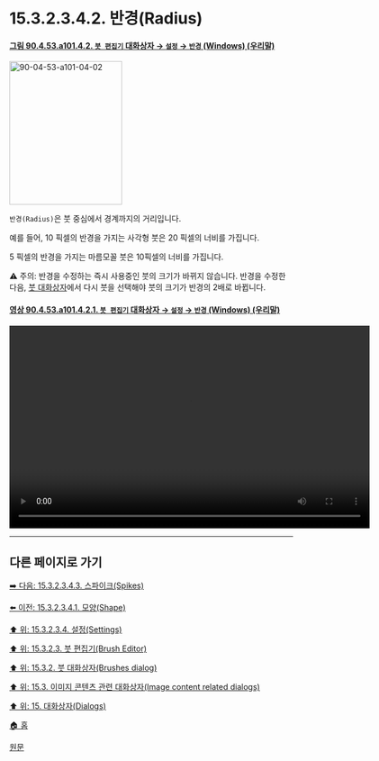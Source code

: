# 15.3.2.3.4.2. 반경(Radius)

<a id="90-04-53-a101-04-02"></a>

#### [그림 90.4.53.a101.4.2. `붓 편집기` 대화상자 → `설정` → `반경` (Windows) (우리말)](./90-04-0053-brush_editor.md#90-04-53-a101-04-02)
<img width="200" height="255" alt="90-04-53-a101-04-02" src="https://github.com/user-attachments/assets/ad2355b6-7c83-40cd-9a69-9ea2640ed39d" />

`반경(Radius)`은 붓 중심에서 경계까지의 거리입니다.

예를 들어, 10 픽셀의 반경을 가지는 사각형 붓은 20 픽셀의 너비를 가집니다.

5 픽셀의 반경을 가지는 마름모꼴 붓은 10픽셀의 너비를 가집니다.

⚠️ 주의: 반경을 수정하는 즉시 사용중인 붓의 크기가 바뀌지 않습니다. 반경을 수정한 다음, [붓 대화상자](./15-03-02-00-brushes_dialog.md)에서 다시 붓을 선택해야 붓의 크기가 반경의 2배로 바뀝니다.

<a id="90-04-53-a101-04-02-01"></a>

#### [영상 90.4.53.a101.4.2.1. `붓 편집기` 대화상자 → `설정` → `반경` (Windows) (우리말)](./90-04-0053-brush_editor.md#90-04-53-a101-04-02-01)
<video controls="controls" width="640" height="360" src="https://github.com/user-attachments/assets/3a4ac0de-a343-4c87-98bb-8ab01500614c"></video>

***

## 다른 페이지로 가기

[➡️ 다음: 15.3.2.3.4.3. 스파이크(Spikes)](./15-03-02-03-04-03-spikes.md)

[⬅️ 이전: 15.3.2.3.4.1. 모양(Shape)](./15-03-02-03-04-01-shape.md)

[⬆️ 위: 15.3.2.3.4. 설정(Settings)](./15-03-02-03-04-00-settings.md)

[⬆️ 위: 15.3.2.3. 붓 편집기(Brush Editor)](./15-03-02-03-00-brush_editor.md)

[⬆️ 위: 15.3.2. 붓 대화상자(Brushes dialog)](./15-03-02-00-brushes_dialog.md)

[⬆️ 위: 15.3. 이미지 콘텐츠 관련 대화상자(Image content related dialogs)](./15-03-00-image-content-related-dialogs.md)

[⬆️ 위: 15. 대화상자(Dialogs)](./15-00-dialogs.md)

[🏠 홈](./00-home.md)

[원문](https://docs.gimp.org/2.10/ko/gimp-brush-dialog.html#gimp-brush-editor-dialog)